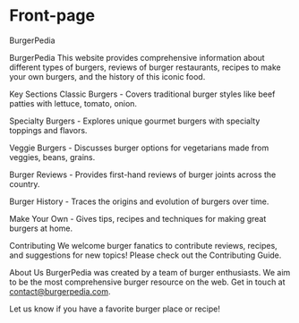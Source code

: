 # Front-page
BurgerPedia

BurgerPedia
This website provides comprehensive information about different types of burgers, reviews of burger restaurants, recipes to make your own burgers, and the history of this iconic food.

Key Sections
Classic Burgers - Covers traditional burger styles like beef patties with lettuce, tomato, onion.

Specialty Burgers - Explores unique gourmet burgers with specialty toppings and flavors.

Veggie Burgers - Discusses burger options for vegetarians made from veggies, beans, grains.

Burger Reviews - Provides first-hand reviews of burger joints across the country.

Burger History - Traces the origins and evolution of burgers over time.

Make Your Own - Gives tips, recipes and techniques for making great burgers at home.

Contributing
We welcome burger fanatics to contribute reviews, recipes, and suggestions for new topics! Please check out the Contributing Guide.

About Us
BurgerPedia was created by a team of burger enthusiasts. We aim to be the most comprehensive burger resource on the web. Get in touch at contact@burgerpedia.com.

Let us know if you have a favorite burger place or recipe!
